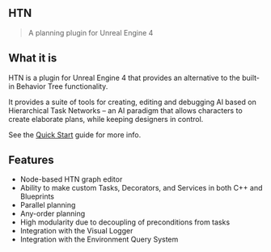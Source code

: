## HTN

> A planning plugin for Unreal Engine 4

## What it is

HTN is a plugin for Unreal Engine 4 that provides an alternative to the built-in Behavior Tree functionality. 

It provides a suite of tools for creating, editing and debugging AI based on Hierarchical Task Networks – an AI paradigm that allows characters to create elaborate plans, while keeping designers in control.

See the [Quick Start](quickstart.md) guide for more info.

## Features

- Node-based HTN graph editor
- Ability to make custom Tasks, Decorators, and Services in both C++ and Blueprints
- Parallel planning
- Any-order planning
- High modularity due to decoupling of preconditions from tasks
- Integration with the Visual Logger
- Integration with the Environment Query System
